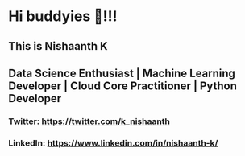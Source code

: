 # Hi buddyies 👋!!!
## This is Nishaanth K 
## Data Science Enthusiast | Machine Learning Developer | Cloud Core Practitioner | Python Developer
### Twitter: https://twitter.com/k_nishaanth
### LinkedIn: https://www.linkedin.com/in/nishaanth-k/
